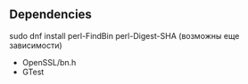 ## Dependencies


sudo dnf install perl-FindBin perl-Digest-SHA
(возможны еще зависимости)


+ OpenSSL/bn.h
+ GTest